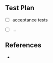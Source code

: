 <!-- Feel free to delete comments as you fill this in -->

<!-- summary of changes -->

## Test Plan
<!-- detail ways in which this PR has been tested or needs to be tested -->
* [ ] acceptance tests
<!-- add more below if you think they are relevant -->
* [ ] …

## References
<!-- issues documentation links, etc  -->

* 